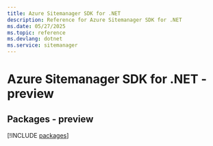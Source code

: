 ```yaml
---
title: Azure Sitemanager SDK for .NET
description: Reference for Azure Sitemanager SDK for .NET
ms.date: 05/27/2025
ms.topic: reference
ms.devlang: dotnet
ms.service: sitemanager
---
```

# Azure Sitemanager SDK for .NET - preview
## Packages - preview
[!INCLUDE [packages](sitemanager-index.md)]